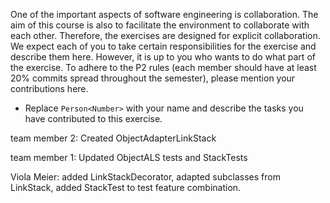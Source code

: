 One of the important aspects of software engineering is collaboration. The aim of this course is also to facilitate the environment to collaborate with each other. Therefore, the exercises are designed for explicit collaboration.
We expect each of you to take certain responsibilities for the exercise and describe them here. However, it is up to you who wants to do what part of the exercise.
To adhere to the P2 rules (each member should have at least 20% commits spread throughout the semester), please mention your contributions here.

- Replace `Person<Number>` with your name and describe the tasks you have contributed to this exercise. 

team member 2: Created ObjectAdapterLinkStack

team member 1: Updated ObjectALS tests and StackTests

Viola Meier: added LinkStackDecorator, adapted subclasses from LinkStack,
             added StackTest to test feature combination.